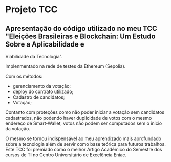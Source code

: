 # Projeto TCC

## Apresentação do código utilizado no meu TCC "Eleições Brasileiras e Blockchain: Um Estudo Sobre a Aplicabilidade e
Viabilidade da Tecnologia".

Implenmentado na rede de testes da Ethereum (Sepolia).

Com os métodos: 

* gerenciamento da votação;
* deploy do contrato utilizado;
* Cadastro de candidatos;
* Votação;

Contanto com proteções como não poder iniciar a votação sem candidatos cadastrados, não podendo haver duplicidade de votos com o mesmo endereço de Smart-Wallet, votos não podem ser computados sem o inicio da votação.

O mesmo se tornou indispensável ao meu aprendizado mais aprofundado sobre a tecnologia além de servir como base teórica para futuros trabalhos. Este TCC foi premiado como o melhor Artigo Acadêmico do Semestre dos cursos de TI no Centro Universitário de Excelência Eniac.
